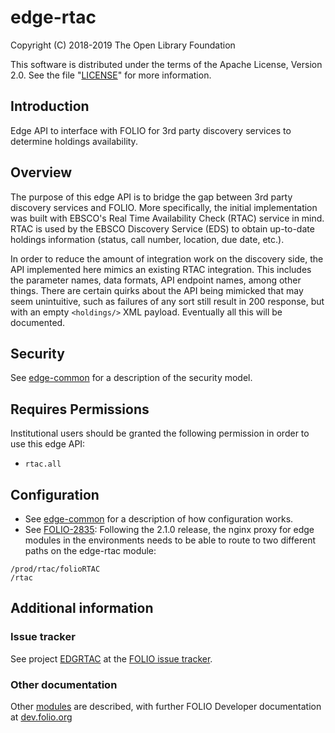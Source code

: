 # edge-rtac

Copyright (C) 2018-2019 The Open Library Foundation

This software is distributed under the terms of the Apache License,
Version 2.0. See the file "[LICENSE](LICENSE)" for more information.

## Introduction

Edge API to interface with FOLIO for 3rd party discovery services to determine holdings availability.

## Overview

The purpose of this edge API is to bridge the gap between 3rd party discovery services and FOLIO.  More specifically, the initial implementation was built with EBSCO's Real Time Availability Check (RTAC) service in mind.  RTAC is used by the EBSCO Discovery Service (EDS) to obtain up-to-date holdings information (status, call number, location, due date, etc.).

In order to reduce the amount of integration work on the discovery side, the API implemented here mimics an existing RTAC integration.  This includes the parameter names, data formats, API endpoint names, among other things.  There are certain quirks about the API being mimicked that may seem unintuitive, such as failures of any sort still result in 200 response, but with an empty `<holdings/>` XML payload.  Eventually all this will be documented.

## Security

See [edge-common](https://github.com/folio-org/edge-common) for a description of the security model.

## Requires Permissions

Institutional users should be granted the following permission in order to use this edge API:
- `rtac.all`

## Configuration

* See [edge-common](https://github.com/folio-org/edge-common) for a description of how configuration works.
* See [FOLIO-2835](https://issues.folio.org/browse/FOLIO-2835): Following the 2.1.0 release, the nginx proxy for edge modules in the environments needs to be able to route to two different paths on the edge-rtac module:
```
/prod/rtac/folioRTAC
/rtac
```
## Additional information

### Issue tracker

See project [EDGRTAC](https://issues.folio.org/browse/EDGRTAC)
at the [FOLIO issue tracker](https://dev.folio.org/guidelines/issue-tracker).

### Other documentation

Other [modules](https://dev.folio.org/source-code/#server-side) are described,
with further FOLIO Developer documentation at [dev.folio.org](https://dev.folio.org/)


